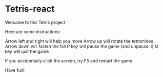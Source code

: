 # Tetris-react

Welcome to this Tetris project

Here are some instructions:

Arrow left and right will help you move
Arrow up will rotate the tetrominos
Arrow down will fasten the fall
P key will pause the game (and unpause it)
Q key will quit the game

If you accidentally click the screen, try F5 and restart the game

Have fun!
